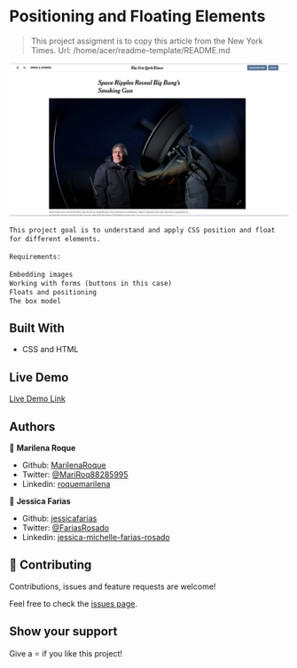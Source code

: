 # Positioning and Floating Elements

> This project assigment is to copy this article from the New York Times.
Url: /home/acer/readme-template/README.md

![screenshot](/assets/images/screenshot.png)

    This project goal is to understand and apply CSS position and float for different elements.

    Requirements:

    Embedding images
    Working with forms (buttons in this case)
    Floats and positioning
    The box model

## Built With

- CSS and HTML

## Live Demo

[Live Demo Link](https://raw.githack.com/MarilenaRoque/NewYorkTimesProject/homePage/index.html)





## Authors

👤 **Marilena Roque**

- Github: [MarilenaRoque](https://github.com/MarilenaRoque)
- Twitter: [@MariRoq88285995](https://twitter.com/MariRoq88285995)
- Linkedin: [roquemarilena](https://www.linkedin.com/in/roquemarilena/)

👤 **Jessica Farias**

- Github: [jessicafarias](https://github.com/jessicafarias)
- Twitter: [@FariasRosado](https://twitter.com/FariasRosado)
- Linkedin: [jessica-michelle-farias-rosado](https://www.linkedin.com/in/jessica-michelle-farias-rosado/)

## 🤝 Contributing

Contributions, issues and feature requests are welcome!

Feel free to check the [issues page](issues/).

## Show your support

Give a ⭐️ if you like this project!

